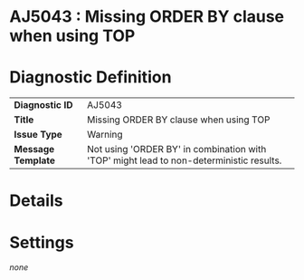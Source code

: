 # AJ5043 : Missing ORDER BY clause when using TOP

# Diagnostic Definition

<table>
  <tr>
    <td class="header"><b>Diagnostic ID</b></td>
    <td>AJ5043</td>
  </tr>
  <tr>
    <td class="header"><b>Title</b></td>
    <td>Missing ORDER BY clause when using TOP</td>
  </tr>
  <tr>
    <td class="header"><b>Issue Type</b></td>
    <td>Warning</td>
  </tr>
  <tr>
    <td class="header"><b>Message Template</b></td>
    <td>Not using 'ORDER BY' in combination with 'TOP' might lead to non-deterministic results.</td>
  </tr>
  
</table>

# Details



# Settings

*none*

